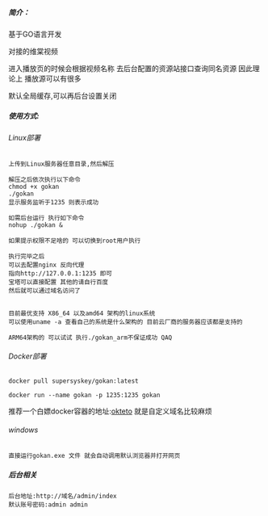 ##### 简介：
基于GO语言开发

对接的维棠视频

进入播放页的时候会根据视频名称 去后台配置的资源站接口查询同名资源 因此理论上 播放源可以有很多

默认全局缓存,可以再后台设置关闭



##### 使用方式:

###### Linux部署
```
上传到Linux服务器任意目录,然后解压

解压之后依次执行以下命令
chmod +x gokan
./gokan
显示服务监听于1235 则表示成功

如需后台运行 执行如下命令
nohup ./gokan &

如果提示权限不足啥的 可以切换到root用户执行

执行完毕之后 
可以去配置nginx 反向代理 
指向http://127.0.0.1:1235 即可 
宝塔可以直接配置 其他的请自行百度 
然后就可以通过域名访问了


目前最优支持 X86_64 以及amd64 架构的linux系统
可以使用uname -a 查看自己的系统是什么架构的 目前云厂商的服务器应该都是支持的

ARM64架构的 可以试试 执行./gokan_arm不保证成功 QAQ

```

###### Docker部署

```
docker pull supersyskey/gokan:latest

docker run --name gokan -p 1235:1235 gokan

```

推荐一个白嫖docker容器的地址:[okteto](https://cloud.okteto.com)
就是自定义域名比较麻烦

###### windows

```
直接运行gokan.exe 文件 就会自动调用默认浏览器并打开网页

```

##### 后台相关

```
后台地址:http://域名/admin/index
默认账号密码:admin admin
```
